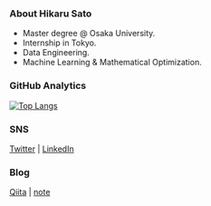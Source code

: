 ### About Hikaru Sato
- Master degree @ Osaka University.
- Internship in Tokyo.
- Data Engineering.
- Machine Learning & Mathematical Optimization.

### GitHub Analytics
[![Top Langs](https://github-readme-stats.vercel.app/api/top-langs/?username=hshicalu&hide=jupyter%20notebook,Vim%20script)](https://github.com/anuraghazra/github-readme-stats)

### SNS
[Twitter](https://twitter.com/satohicalu) | [LinkedIn](https://www.linkedin.com/in/satohicalu)

### Blog
[Qiita](https://qiita.com/hshicalu) | [note](https://note.com/hshicalu_art)
